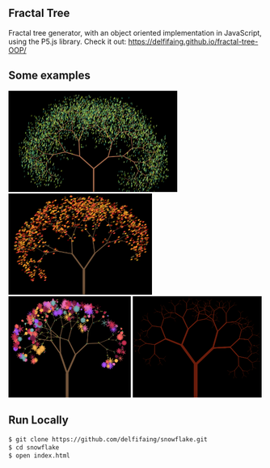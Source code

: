 ##  Fractal Tree 
Fractal tree generator, with an object oriented implementation in JavaScript, using the P5.js library.
Check it out: https://delfifaing.github.io/fractal-tree-OOP/

## Some examples
<p float="left">
 <img src="example_images/tree1.png" height="200px"/>
 <img src="example_images/tree2.png" height="200px"/>
 <img src="example_images/tree3.png" height="200px"/>
  <img src="example_images/tree4.png" height="200px"/>
</p>

## Run Locally
```
$ git clone https://github.com/delfifaing/snowflake.git
$ cd snowflake
$ open index.html
```
